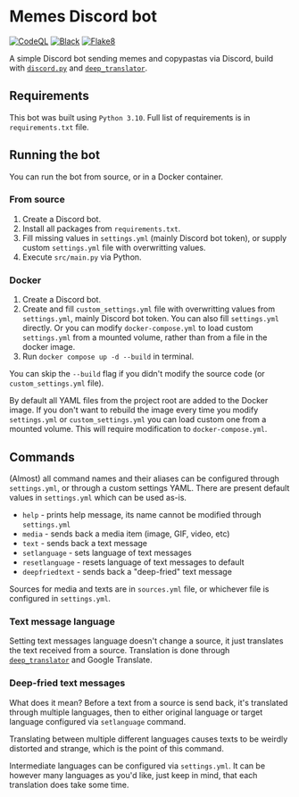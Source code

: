 # Memes Discord bot

[![CodeQL](https://github.com/Electronic-Mango/memes-discord-bot/actions/workflows/codeql-analysis.yml/badge.svg)](https://github.com/Electronic-Mango/memes-discord-bot/actions/workflows/codeql-analysis.yml)
[![Black](https://github.com/Electronic-Mango/memes-discord-bot/actions/workflows/black.yml/badge.svg)](https://github.com/Electronic-Mango/memes-discord-bot/actions/workflows/black.yml)
[![Flake8](https://github.com/Electronic-Mango/memes-discord-bot/actions/workflows/flake8.yml/badge.svg)](https://github.com/Electronic-Mango/memes-discord-bot/actions/workflows/flake8.yml)

A simple Discord bot sending memes and copypastas via Discord, build with [`discord.py`](https://github.com/Rapptz/discord.py) and [`deep_translator`](https://github.com/nidhaloff/deep-translator).



## Requirements

This bot was built using `Python 3.10`.
Full list of requirements is in `requirements.txt` file.



## Running the bot

You can run the bot from source, or in a Docker container.


### From source

 1. Create a Discord bot.
 1. Install all packages from `requirements.txt`.
 1. Fill missing values in `settings.yml` (mainly Discord bot token), or supply custom `settings.yml` file with overwritting values.
 1. Execute `src/main.py` via Python.


### Docker

 1. Create a Discord bot.
 1. Create and fill `custom_settings.yml` file with overwritting values from `settings.yml`, mainly Discord bot token.
    You can also fill `settings.yml` directly.
    Or you can modify `docker-compose.yml` to load custom `settings.yml` from a mounted volume, rather than from a file in the docker image.
 1. Run `docker compose up -d --build` in terminal.

You can skip the `--build` flag if you didn't modify the source code (or `custom_settings.yml` file).

By default all YAML files from the project root are added to the Docker image.
If you don't want to rebuild the image every time you modify `settings.yml` or `custom_settings.yml` you can load custom one from a mounted volume.
This will require modification to `docker-compose.yml`.



## Commands

(Almost) all command names and their aliases can be configured through `settings.yml`, or through a custom settings YAML.
There are present default values in `settings.yml` which can be used as-is.

 * `help` - prints help message, its name cannot be modified through `settings.yml`
 * `media` - sends back a media item (image, GIF, video, etc)
 * `text` - sends back a text message
 * `setlanguage` - sets language of text messages
 * `resetlanguage` - resets language of text messages to default
 * `deepfriedtext` - sends back a "deep-fried" text message

Sources for media and texts are in `sources.yml` file, or whichever file is configured in `settings.yml`.


### Text message language

Setting text messages language doesn't change a source, it just translates the text received from a source.
Translation is done through [`deep_translator`](https://github.com/nidhaloff/deep-translator) and Google Translate.


### Deep-fried text messages

What does it mean?
Before a text from a source is send back, it's translated through multiple languages, then to either original language or target language configured via `setlanguage` command.

Translating between multiple different languages causes texts to be weirdly distorted and strange, which is the point of this command.

Intermediate languages can be configured via `settings.yml`.
It can be however many languages as you'd like, just keep in mind, that each translation does take some time.
